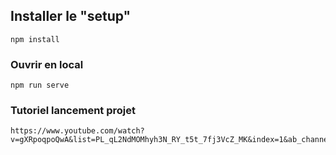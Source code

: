 

## Installer le "setup"
```
npm install
```

### Ouvrir en local
```
npm run serve
```


### Tutoriel lancement projet 
```
https://www.youtube.com/watch?v=gXRpoqpoQwA&list=PL_qL2NdMOMhyh3N_RY_t5t_7fj3VcZ_MK&index=1&ab_channel=DEVADVENTURE
```
